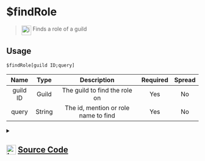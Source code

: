 # $findRole
> <img align="top" src="https://upload.wikimedia.org/wikipedia/commons/thumb/e/e4/Infobox_info_icon.svg/160px-Infobox_info_icon.svg.png?20150409153300" alt="image" width="25" height="auto"> Finds a role of a guild
## Usage
```
$findRole[guild ID;query]
```
| Name | Type | Description | Required | Spread
| :---: | :---: | :---: | :---: | :---: |
guild ID | Guild | The guild to find the role on | Yes | No
query | String | The id, mention or role name to find | Yes | No
<details>
<summary>
    
## <img align="top" src="https://cdn4.iconfinder.com/data/icons/iconsimple-logotypes/512/github-512.png" alt="image" width="25" height="auto">  [Source Code](https://github.com/tryforge/ForgeScript-V2/blob/main/src/native/findRole.ts)
    
</summary>
    
```ts
import { ArgType, CompiledFunction, NativeFunction, Return } from "../structures"

export const RoleMentionCharRegex = /[@<>&]/g

export default new NativeFunction({
    name: "$findRole",
    description: "Finds a role of a guild",
    brackets: true,
    args: [
        {
            name: "guild ID",
            description: "The guild to find the role on",
            type: ArgType.Guild,
            rest: false,
            required: true
        },
        {
            name: "query",
            description: "The id, mention or role name to find",
            rest: false,
            type: ArgType.String,
            required: true
        }
    ],
    unwrap: true,
    execute(ctx, [ guild, q ]) {
        const id = q.replace(RoleMentionCharRegex, "")

        if (CompiledFunction.IdRegex.test(id)) {
            const r = guild.roles.cache.get(id)
            if (r) return Return.success(r.id)
        }

        q = q.toLowerCase()

        return Return.success(
            guild.roles.cache.find(
                x => x.id === id || x.name.toLowerCase() === q
            )?.id
        )
    },
})
```
    
</details>